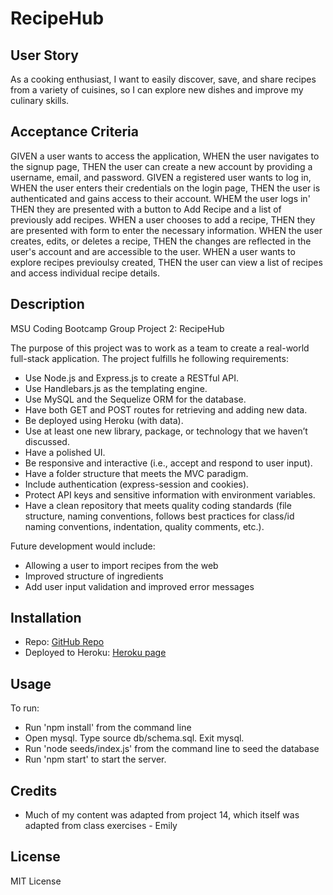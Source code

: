 
# RecipeHub

## User Story 
As a cooking enthusiast, I want to easily discover, save, and share recipes from a variety of cuisines, so I can explore new dishes and improve my culinary skills.

## Acceptance Criteria
GIVEN a user wants to access the application,
WHEN the user navigates to the signup page,
THEN the user can create a new account by providing a username, email, and password.
GIVEN a registered user wants to log in,
WHEN the user enters their credentials on the login page,
THEN the user is authenticated and gains access to their account.
WHEM the user logs in'
THEN they are presented with a button to Add Recipe and a list of previously add recipes.
WHEN a user chooses to add a recipe,
THEN they are presented with form to enter the necessary information.
WHEN the user creates, edits, or deletes a recipe,
THEN the changes are reflected in the user's account and are accessible to the user.
WHEN a user wants to explore recipes previoulsy created,
THEN the user can view a list of recipes and access individual recipe details.


## Description

MSU Coding Bootcamp Group Project 2: RecipeHub

The purpose of this project was to work as a team to create a real-world full-stack application. The project fulfills he following requirements:

- Use Node.js and Express.js to create a RESTful API.
- Use Handlebars.js as the templating engine.
- Use MySQL and the Sequelize ORM for the database.
- Have both GET and POST routes for retrieving and adding new data.
- Be deployed using Heroku (with data).
- Use at least one new library, package, or technology that we haven’t discussed.
- Have a polished UI.
- Be responsive and interactive (i.e., accept and respond to user input).
- Have a folder structure that meets the MVC paradigm.
- Include authentication (express-session and cookies).
- Protect API keys and sensitive information with environment variables.
- Have a clean repository that meets quality coding standards (file structure, naming conventions, follows best practices for class/id naming conventions, indentation, quality comments, etc.).

Future development would include:

- Allowing a user to import recipes from the web
- Improved structure of ingredients
- Add user input validation and improved error messages

## Installation

- Repo: [GitHub Repo](https://github.com/ECiarabellini/RecipeHub/)
- Deployed to Heroku: [Heroku page]()

## Usage

To run:

- Run 'npm install' from the command line
- Open mysql. Type source db/schema.sql. Exit mysql.
- Run 'node seeds/index.js' from the command line to seed the database
- Run 'npm start' to start the server.

## Credits

- Much of my content was adapted from project 14, which itself was adapted from class exercises - Emily

## License

MIT License
